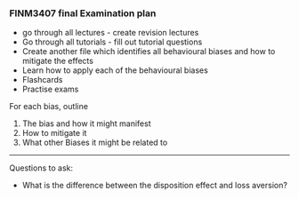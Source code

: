 ### FINM3407 final Examination plan

- go through all lectures - create revision lectures
- Go through all tutorials - fill out tutorial questions
- Create another file which identifies all behavioural biases and how to mitigate the effects
- Learn how to apply each of the behavioural biases
- Flashcards
- Practise exams

For each bias, outline
1. The bias and how it might manifest
2. How to mitigate it
3. What other Biases it might be related to


---
Questions to ask:

- What is the difference between the disposition effect and loss aversion?
